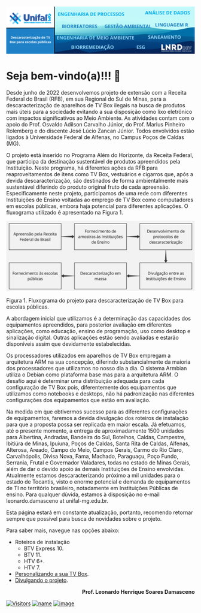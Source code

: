 ![banner](https://github.com/lnrddev/tvbox/blob/main/images/banner_lnrd_tvbox.png?raw=true)

# Seja bem-vindo(a)!!! 👋

Desde junho de 2022 desenvolvemos projeto de extensão com a Receita Federal do Brasil (RFB), em sua Regional do Sul de Minas, para a descaracterização de aparelhos de TV Box ilegais na busca de produtos mais úteis para a sociedade evitando a sua disposição como lixo eletrônico com impactos significativos ao Meio Ambiente. As atividades contam com o apoio do Prof. Osvaldo Adilson Carvalho Júnior, do Prof. Marlus Pinheiro Rolemberg e do discente José Lúcio Zancan Júnior. Todos envolvidos estão ligados à Universidade Federal de Alfenas, no Campus Poços de Caldas (MG).

O projeto está inserido no Programa Além do Horizonte, da Receita Federal, que participa da destinação sustentável de produtos apreendidos pela Instituição. Neste programa, há diferentes ações da RFB para reaproveitamentos de itens como TV Box, vestuários e cigarros que, após a devida descaracterização, são destinados de forma ambientalmente mais sustentável diferindo do produto original fruto de cada apreensão. Especificamente neste projeto, participamos de uma rede com diferentes Instituições de Ensino voltadas ao emprego de TV Box como computadores em escolas públicas, embora haja potencial para diferentes aplicações. O fluxograma utilizado é apresentado na Figura 1.



![fluxograma](https://github.com/lnrddev/tvbox/blob/main/images/fluxograma_apreensao_RF.jpeg?raw=true)

Figura 1. Fluxograma do projeto para descaracterização de TV Box para escolas públicas.



A abordagem inicial que utilizamos é a determinação das capacidades dos equipamentos apreendidos, para posterior avaliação em diferentes aplicações, como educação, ensino de programação, uso como desktop e sinalização digital. Outras aplicações estão sendo avaliadas e estarão disponíveis assim que devidamente estabelecidas.

Os processadores utilizados em aparelhos de TV Box empregam a arquitetura ARM na sua concepção, diferindo substancialmente da maioria dos processadores que utilizamos no nosso dia a dia. O sistema Armbian utiliza o Debian como plataforma base mas para a arquitetura ARM. O desafio aqui é determinar uma distribuição adequada para cada configuração de TV Box pois, diferentemente dos equipamentos que utilizamos como notebooks e desktops, não há padronização nas diferentes configurações dos equipamentos que estão em avaliação.

Na medida em que obtivermos sucesso para as diferentes configurações de equipamentos, faremos a devida divulgação dos roteiros de instalação para que a proposta possa ser replicada em maior escala. Já efetuamos, até o presente momento, a entrega de aproximadamente 1500 unidades para Albertina, Andradas, Bandeira do Sul, Botelhos, Caldas, Campestre, Ibitiúra de Minas, Ipuiuna, Poços de Caldas, Santa Rita de Caldas, Alfenas, Alterosa, Areado, Campo do Meio, Campos Gerais, Carmo do Rio Claro, Carvalhópolis, Divisa Nova, Fama, Machado, Paraguaçu, Poço Fundo, Serrania, Frutal e Governador Valadares, todas no estado de Minas Gerais, além de dar o devido apoio às demais Instituições de Ensino envolvidas. Atualmente estamos descaracterizando próximo a mil unidades para o estado de Tocantis, visto o enorme potencial e demanda de equipamentos de TI no território brasileiro, notadamente em Instituições Públicas de ensino. Para qualquer dúvida, estamos à disposição no e-mail leonardo.damasceno at unifal-mg.edu.br. 

Esta página estará em constante atualização, portanto, recomendo retornar sempre que possível para busca de novidades sobre o projeto.

Para saber mais, navegue nas opções abaixo:

- Roteiros de instalação
  - BTV Express 10.
  - BTV 11.
  - HTV 6+.
  - HTV 7.
- [Personalizando a sua TV Box](https://github.com/lnrddev/tvbox/blob/main/documentacao/personalizacao.md).
- [Divulgando o projeto](https://github.com/lnrddev/tvbox/blob/main/documentacao/divulgacao.md).

**<p align="right">Prof. Leonardo Henrique Soares Damasceno</p>**

[![Visitors](https://api.visitorbadge.io/api/visitors?path=https%3A%2F%2Fgithub.com%2Flnrddev%2Ftvbox&label=Visitantes&countColor=%23d9e3f0)](https://visitorbadge.io/status?path=https%3A%2F%2Fgithub.com%2Flnrddev%2Ftvbox)
[![name](https://img.shields.io/badge/WhatsApp-25D366?style=for-the-badge&logo=whatsapp&logoColor=white)](http://wa.me/553597686099)
[![image](https://img.shields.io/badge/R-276DC3?style=for-the-badge&logo=r&logoColor=white)](https://www.r-project.org)




